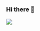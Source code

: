 ### Hi there 👋
![](https://streak-stats.demolab.com/?user=GeorgeKandelaki&hide_border=true&card_width=700&theme=algolia&border_radius=5&background=000000&stroke=000000)
